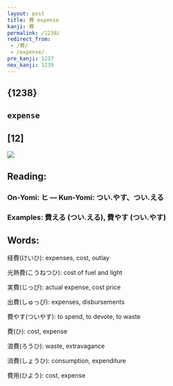```yaml
---
layout: post
title: 費 expense
kanji: 費
permalink: /1238/
redirect_from:
 - /費/
 - /expense/
pre_kanji: 1237
nex_kanji: 1239
---
```


## {1238}

## `expense`

## [12]

<div class="stroke"><img src="E8B2BB.png" /></div>

## Reading:

### On-Yomi: ヒ &mdash; Kun-Yomi: つい.やす、つい.える

### Examples: 費える (つい.える), 費やす (つい.やす)

## Words:

経費(けいひ): expenses, cost, outlay

光熱費(こうねつひ): cost of fuel and light

実費(じっぴ): actual expense, cost price

出費(しゅっぴ): expenses, disbursements

費やす(ついやす): to spend, to devote, to waste

費(ひ): cost, expense

浪費(ろうひ): waste, extravagance

消費(しょうひ): consumption, expenditure

費用(ひよう): cost, expense
